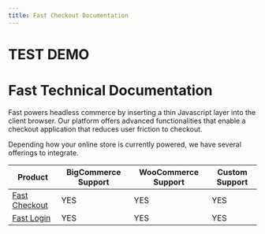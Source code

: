 ```yaml
---
title: Fast Checkout Documentation
---
```


# TEST DEMO

# Fast Technical Documentation

Fast powers headless commerce by inserting a thin Javascript layer into the client browser. Our platform offers advanced functionalities that enable a checkout application that reduces user friction to checkout. 

Depending how your online store is currently powered, we have several offerings to integrate.

| Product | BigCommerce Support | WooCommerce Support | Custom Support |
| ------- | ------------------- | ------------------- | ------ |
| [Fast Checkout](/developer-portal/fast-checkout/) | YES | YES | YES |
| [Fast Login](/developer-portal/fast-login/) | YES | YES | YES |


